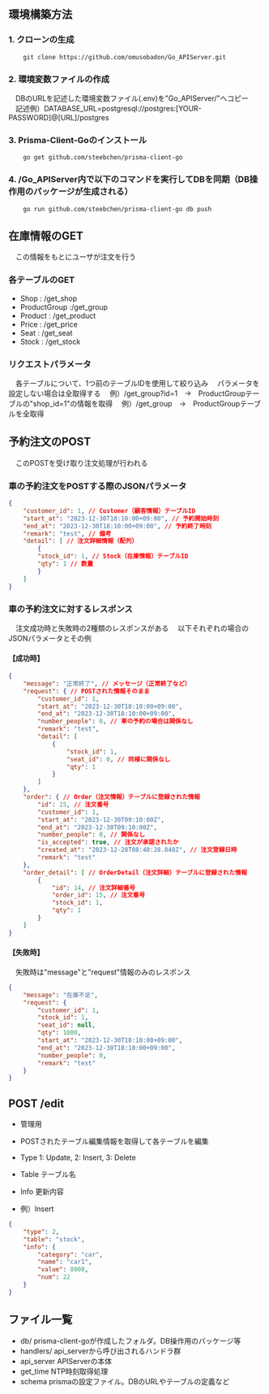 ## 環境構築方法
### 1. クローンの生成
```shell
    git clone https://github.com/omusobadon/Go_APIServer.git
```
### 2. 環境変数ファイルの作成
　DBのURLを記述した環境変数ファイル(.env)を"Go_APIServer/"へコピー
　記述例）DATABASE_URL=postgresql://postgres:[YOUR-PASSWORD]@[URL]/postgres

### 3. Prisma-Client-Goのインストール
```shell
    go get github.com/steebchen/prisma-client-go
```

### 4. /Go_APIServer内で以下のコマンドを実行してDBを同期（DB操作用のパッケージが生成される）
```shell
    go run github.com/steebchen/prisma-client-go db push
```

## 在庫情報のGET
　この情報をもとにユーザが注文を行う

### 各テーブルのGET
- Shop :        /get_shop
- ProductGroup :/get_group
- Product :     /get_product
- Price :       /get_price
- Seat :        /get_seat
- Stock :       /get_stock

### リクエストパラメータ
　各テーブルについて、1つ前のテーブルIDを使用して絞り込み
　パラメータを設定しない場合は全取得する
　例）/get_group?id=1　→　ProductGroupテーブルの"shop_id=1"の情報を取得
　例）/get_group　→　ProductGroupテーブルを全取得

## 予約注文のPOST
　このPOSTを受け取り注文処理が行われる

### 車の予約注文をPOSTする際のJSONパラメータ
```json
{
    "customer_id": 1, // Customer（顧客情報）テーブルID
    "start_at": "2023-12-30T18:10:00+09:00", // 予約開始時刻
    "end_at": "2023-12-30T18:10:00+09:00", // 予約終了時刻
    "remark": "test", // 備考
    "detail": [ // 注文詳細情報（配列）
        {
        "stock_id": 1, // Stock（在庫情報）テーブルID
        "qty": 1 // 数量
        }
    ]
}
```

### 車の予約注文に対するレスポンス
　注文成功時と失敗時の2種類のレスポンスがある
　以下それぞれの場合のJSONパラメータとその例

#### 【成功時】
```json
{
    "message": "正常終了", // メッセージ（正常終了など）
    "request": { // POSTされた情報そのまま
        "customer_id": 1,
        "start_at": "2023-12-30T18:10:00+09:00",
        "end_at": "2023-12-30T18:10:00+09:00",
        "number_people": 0, // 車の予約の場合は関係なし
        "remark": "test",
        "detail": [
            {
                "stock_id": 1,
                "seat_id": 0, // 同様に関係なし
                "qty": 1
            }
        ]
    },
    "order": { // Order（注文情報）テーブルに登録された情報
        "id": 15, // 注文番号
        "customer_id": 1,
        "start_at": "2023-12-30T09:10:00Z",
        "end_at": "2023-12-30T09:10:00Z",
        "number_people": 0, // 関係なし
        "is_accepted": true, // 注文が承認されたか
        "created_at": "2023-12-28T08:40:28.848Z", // 注文登録日時
        "remark": "test"
    },
    "order_detail": [ // OrderDetail（注文詳細）テーブルに登録された情報
        {
            "id": 14, // 注文詳細番号
            "order_id": 15, // 注文番号
            "stock_id": 1,
            "qty": 1
        }
    ]
}
```

#### 【失敗時】
　失敗時は"message"と"request"情報のみのレスポンス

```json
{
    "message": "在庫不足",
    "request": {
        "customer_id": 1,
        "stock_id": 1,
        "seat_id": null,
        "qty": 1000,
        "start_at": "2023-12-30T18:10:00+09:00",
        "end_at": "2023-12-30T18:10:00+09:00",
        "number_people": 0,
        "remark": "test"
    }
}
```

## POST /edit
- 管理用
- POSTされたテーブル編集情報を取得して各テーブルを編集
- Type  1: Update, 2: Insert, 3: Delete
- Table テーブル名
- Info  更新内容

- 例）Insert
```json
{
    "type": 2,
    "table": "stock",
    "info": {
        "category": "car",
        "name": "car1",
        "value": 8000,
        "num": 22
    }
}
```

## ファイル一覧
- db/           prisma-client-goが作成したフォルダ。DB操作用のパッケージ等
- handlers/     api_serverから呼び出されるハンドラ群
- api_server    APIServerの本体
- get_time      NTP時刻取得処理
- schema        prismaの設定ファイル。DBのURLやテーブルの定義など